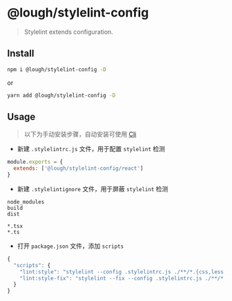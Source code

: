 # @lough/stylelint-config

> Stylelint extends configuration.

## Install

```bash
npm i @lough/stylelint-config -D
```

or

```bash
yarn add @lough/stylelint-config -D
```

## Usage

> 以下为手动安装步骤，自动安装可使用 [Cli](https://github.com/lough-city/lough-lint/tree/main/packages/cli)

- 新建 `.stylelintrc.js` 文件，用于配置 `stylelint` 检测

```js
module.exports = {
  extends: ['@lough/stylelint-config/react']
}
```

- 新建 `.stylelintignore` 文件，用于屏蔽 `stylelint` 检测

```ignore
node_modules
build
dist

*.tsx
*.ts
```

- 打开 `package.json` 文件，添加 `scripts`

```js
{
  "scripts": {
    "lint:style": "stylelint --config .stylelintrc.js ./**/*.{css,less,scss,styl}",
    "lint:style-fix": "stylelint --fix --config .stylelintrc.js ./**/*.{css,less,scss,styl}"
  }
}
```
